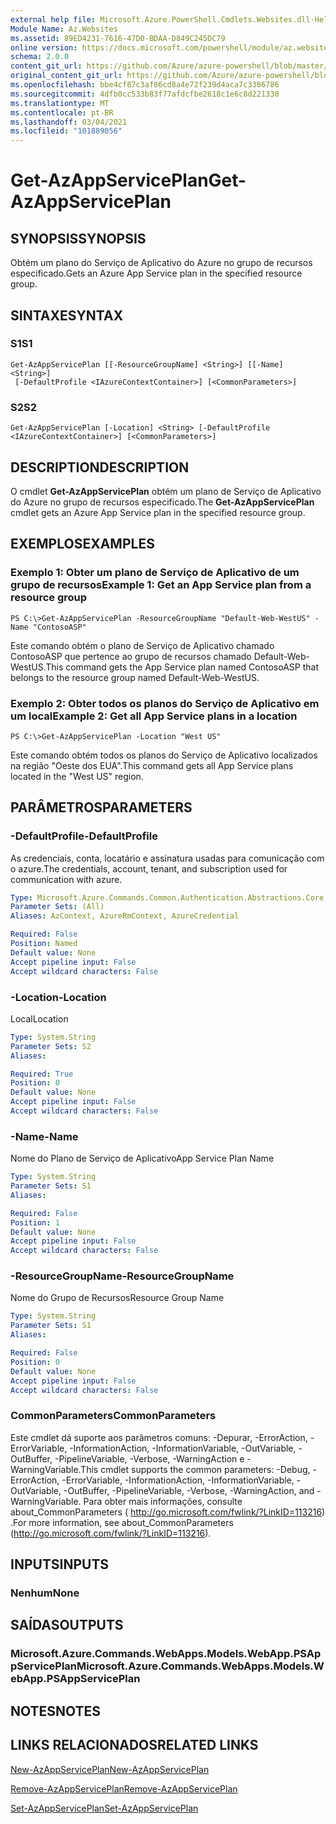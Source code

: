 ```yaml
---
external help file: Microsoft.Azure.PowerShell.Cmdlets.Websites.dll-Help.xml
Module Name: Az.Websites
ms.assetid: 89ED4231-7616-47D0-BDAA-D849C245DC79
online version: https://docs.microsoft.com/powershell/module/az.websites/get-azappserviceplan
schema: 2.0.0
content_git_url: https://github.com/Azure/azure-powershell/blob/master/src/Websites/Websites/help/Get-AzAppServicePlan.md
original_content_git_url: https://github.com/Azure/azure-powershell/blob/master/src/Websites/Websites/help/Get-AzAppServicePlan.md
ms.openlocfilehash: bbe4cf87c3af86cd8a4e72f239d4aca7c3386786
ms.sourcegitcommit: 4dfb0cc533b83f77afdcfbe2618c1e6c8d221330
ms.translationtype: MT
ms.contentlocale: pt-BR
ms.lasthandoff: 03/04/2021
ms.locfileid: "101889056"
---
```

# <span data-ttu-id="42422-101">Get-AzAppServicePlan</span><span class="sxs-lookup"><span data-stu-id="42422-101">Get-AzAppServicePlan</span></span>

## <span data-ttu-id="42422-102">SYNOPSIS</span><span class="sxs-lookup"><span data-stu-id="42422-102">SYNOPSIS</span></span>
<span data-ttu-id="42422-103">Obtém um plano do Serviço de Aplicativo do Azure no grupo de recursos especificado.</span><span class="sxs-lookup"><span data-stu-id="42422-103">Gets an Azure App Service plan in the specified resource group.</span></span>

## <span data-ttu-id="42422-104">SINTAXE</span><span class="sxs-lookup"><span data-stu-id="42422-104">SYNTAX</span></span>

### <span data-ttu-id="42422-105">S1</span><span class="sxs-lookup"><span data-stu-id="42422-105">S1</span></span>
```
Get-AzAppServicePlan [[-ResourceGroupName] <String>] [[-Name] <String>]
 [-DefaultProfile <IAzureContextContainer>] [<CommonParameters>]
```

### <span data-ttu-id="42422-106">S2</span><span class="sxs-lookup"><span data-stu-id="42422-106">S2</span></span>
```
Get-AzAppServicePlan [-Location] <String> [-DefaultProfile <IAzureContextContainer>] [<CommonParameters>]
```

## <span data-ttu-id="42422-107">DESCRIPTION</span><span class="sxs-lookup"><span data-stu-id="42422-107">DESCRIPTION</span></span>
<span data-ttu-id="42422-108">O cmdlet **Get-AzAppServicePlan** obtém um plano de Serviço de Aplicativo do Azure no grupo de recursos especificado.</span><span class="sxs-lookup"><span data-stu-id="42422-108">The **Get-AzAppServicePlan** cmdlet gets an Azure App Service plan in the specified resource group.</span></span>

## <span data-ttu-id="42422-109">EXEMPLOS</span><span class="sxs-lookup"><span data-stu-id="42422-109">EXAMPLES</span></span>

### <span data-ttu-id="42422-110">Exemplo 1: Obter um plano de Serviço de Aplicativo de um grupo de recursos</span><span class="sxs-lookup"><span data-stu-id="42422-110">Example 1: Get an App Service plan from a resource group</span></span>
```
PS C:\>Get-AzAppServicePlan -ResourceGroupName "Default-Web-WestUS" -Name "ContosoASP"
```

<span data-ttu-id="42422-111">Este comando obtém o plano de Serviço de Aplicativo chamado ContosoASP que pertence ao grupo de recursos chamado Default-Web-WestUS.</span><span class="sxs-lookup"><span data-stu-id="42422-111">This command gets the App Service plan named ContosoASP that belongs to the resource group named Default-Web-WestUS.</span></span>

### <span data-ttu-id="42422-112">Exemplo 2: Obter todos os planos do Serviço de Aplicativo em um local</span><span class="sxs-lookup"><span data-stu-id="42422-112">Example 2: Get all App Service plans in a location</span></span>
```
PS C:\>Get-AzAppServicePlan -Location "West US"
```

<span data-ttu-id="42422-113">Este comando obtém todos os planos do Serviço de Aplicativo localizados na região "Oeste dos EUA".</span><span class="sxs-lookup"><span data-stu-id="42422-113">This command gets all App Service plans located in the "West US" region.</span></span>

## <span data-ttu-id="42422-114">PARÂMETROS</span><span class="sxs-lookup"><span data-stu-id="42422-114">PARAMETERS</span></span>

### <span data-ttu-id="42422-115">-DefaultProfile</span><span class="sxs-lookup"><span data-stu-id="42422-115">-DefaultProfile</span></span>
<span data-ttu-id="42422-116">As credenciais, conta, locatário e assinatura usadas para comunicação com o azure.</span><span class="sxs-lookup"><span data-stu-id="42422-116">The credentials, account, tenant, and subscription used for communication with azure.</span></span>

```yaml
Type: Microsoft.Azure.Commands.Common.Authentication.Abstractions.Core.IAzureContextContainer
Parameter Sets: (All)
Aliases: AzContext, AzureRmContext, AzureCredential

Required: False
Position: Named
Default value: None
Accept pipeline input: False
Accept wildcard characters: False
```

### <span data-ttu-id="42422-117">-Location</span><span class="sxs-lookup"><span data-stu-id="42422-117">-Location</span></span>
<span data-ttu-id="42422-118">Local</span><span class="sxs-lookup"><span data-stu-id="42422-118">Location</span></span> 

```yaml
Type: System.String
Parameter Sets: S2
Aliases:

Required: True
Position: 0
Default value: None
Accept pipeline input: False
Accept wildcard characters: False
```

### <span data-ttu-id="42422-119">-Name</span><span class="sxs-lookup"><span data-stu-id="42422-119">-Name</span></span>
<span data-ttu-id="42422-120">Nome do Plano de Serviço de Aplicativo</span><span class="sxs-lookup"><span data-stu-id="42422-120">App Service Plan Name</span></span>

```yaml
Type: System.String
Parameter Sets: S1
Aliases:

Required: False
Position: 1
Default value: None
Accept pipeline input: False
Accept wildcard characters: False
```

### <span data-ttu-id="42422-121">-ResourceGroupName</span><span class="sxs-lookup"><span data-stu-id="42422-121">-ResourceGroupName</span></span>
<span data-ttu-id="42422-122">Nome do Grupo de Recursos</span><span class="sxs-lookup"><span data-stu-id="42422-122">Resource Group Name</span></span>

```yaml
Type: System.String
Parameter Sets: S1
Aliases:

Required: False
Position: 0
Default value: None
Accept pipeline input: False
Accept wildcard characters: False
```

### <span data-ttu-id="42422-123">CommonParameters</span><span class="sxs-lookup"><span data-stu-id="42422-123">CommonParameters</span></span>
<span data-ttu-id="42422-124">Este cmdlet dá suporte aos parâmetros comuns: -Depurar, -ErrorAction, -ErrorVariable, -InformationAction, -InformationVariable, -OutVariable, -OutBuffer, -PipelineVariable, -Verbose, -WarningAction e -WarningVariable.</span><span class="sxs-lookup"><span data-stu-id="42422-124">This cmdlet supports the common parameters: -Debug, -ErrorAction, -ErrorVariable, -InformationAction, -InformationVariable, -OutVariable, -OutBuffer, -PipelineVariable, -Verbose, -WarningAction, and -WarningVariable.</span></span> <span data-ttu-id="42422-125">Para obter mais informações, consulte about_CommonParameters ( http://go.microsoft.com/fwlink/?LinkID=113216) .</span><span class="sxs-lookup"><span data-stu-id="42422-125">For more information, see about_CommonParameters (http://go.microsoft.com/fwlink/?LinkID=113216).</span></span>

## <span data-ttu-id="42422-126">INPUTS</span><span class="sxs-lookup"><span data-stu-id="42422-126">INPUTS</span></span>

### <span data-ttu-id="42422-127">Nenhum</span><span class="sxs-lookup"><span data-stu-id="42422-127">None</span></span>

## <span data-ttu-id="42422-128">SAÍDAS</span><span class="sxs-lookup"><span data-stu-id="42422-128">OUTPUTS</span></span>

### <span data-ttu-id="42422-129">Microsoft.Azure.Commands.WebApps.Models.WebApp.PSAppServicePlan</span><span class="sxs-lookup"><span data-stu-id="42422-129">Microsoft.Azure.Commands.WebApps.Models.WebApp.PSAppServicePlan</span></span>

## <span data-ttu-id="42422-130">NOTES</span><span class="sxs-lookup"><span data-stu-id="42422-130">NOTES</span></span>

## <span data-ttu-id="42422-131">LINKS RELACIONADOS</span><span class="sxs-lookup"><span data-stu-id="42422-131">RELATED LINKS</span></span>

[<span data-ttu-id="42422-132">New-AzAppServicePlan</span><span class="sxs-lookup"><span data-stu-id="42422-132">New-AzAppServicePlan</span></span>](./New-AzAppServicePlan.md)

[<span data-ttu-id="42422-133">Remove-AzAppServicePlan</span><span class="sxs-lookup"><span data-stu-id="42422-133">Remove-AzAppServicePlan</span></span>](./Remove-AzAppServicePlan.md)

[<span data-ttu-id="42422-134">Set-AzAppServicePlan</span><span class="sxs-lookup"><span data-stu-id="42422-134">Set-AzAppServicePlan</span></span>](./Set-AzAppServicePlan.md)


